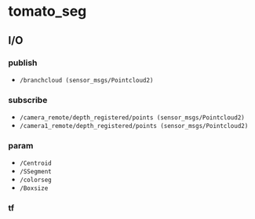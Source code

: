 # tomato_seg

## I/O

### publish

* `/branchcloud (sensor_msgs/Pointcloud2)`

### subscribe

* `/camera_remote/depth_registered/points (sensor_msgs/Pointcloud2)`
* `/camera1_remote/depth_registered/points (sensor_msgs/Pointcloud2)`


### param

* `/Centroid`
* `/SSegment`
* `/colorseg`
* `/Boxsize`


### tf
